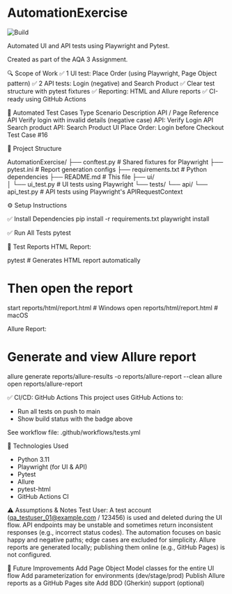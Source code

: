 # AutomationExercise

![Build](https://github.com/Ivankov742/AutomationExercise/actions/workflows/tests.yml/badge.svg)

Automated UI and API tests using Playwright and Pytest.


Сreated as part of the AQA 3 Assignment.

🔍 Scope of Work
✅ 1 UI test: Place Order (using Playwright, Page Object pattern)
✅ 2 API tests: Login (negative) and Search Product
✅ Clear test structure with pytest fixtures
✅ Reporting: HTML and Allure reports
✅ CI-ready using GitHub Actions

🚀 Automated Test Cases
Type	Scenario Description	API / Page Reference
API	  Verify login with invalid details (negative case)	API: Verify Login
API	  Search product API: Search Product
UI	   Place Order: Login before Checkout	Test Case #16

📂 Project Structure

AutomationExercise/
├── conftest.py               # Shared fixtures for Playwright
├── pytest.ini                # Report generation configs
├── requirements.txt          # Python dependencies
├── README.md                  # This file
├── ui/                       
│   └── ui_test.py            # UI tests using Playwright
└── tests/
    └── api/
        └── api_test.py       # API tests using Playwright's APIRequestContext

⚙️ Setup Instructions

✅ Install Dependencies
pip install -r requirements.txt
playwright install

✅ Run All Tests
pytest

📃 Test Reports
HTML Report:

pytest  # Generates HTML report automatically
# Then open the report
start reports/html/report.html  # Windows
open reports/html/report.html   # macOS

Allure Report:
# Generate and view Allure report
allure generate reports/allure-results -o reports/allure-report --clean
allure open reports/allure-report

✅ CI/CD: GitHub Actions
This project uses GitHub Actions to:
- Run all tests on push to main
- Show build status with the badge above

See workflow file: .github/workflows/tests.yml

🔧 Technologies Used
- Python 3.11
- Playwright (for UI & API)
- Pytest
- Allure
- pytest-html
- GitHub Actions CI

⚠️ Assumptions & Notes
Test User: A test account (qa_testuser_01@example.com / 123456) is used and deleted during the UI flow.
API endpoints may be unstable and sometimes return inconsistent responses (e.g., incorrect status codes).
The automation focuses on basic happy and negative paths; edge cases are excluded for simplicity.
Allure reports are generated locally; publishing them online (e.g., GitHub Pages) is not configured.


🎯 Future Improvements
Add Page Object Model classes for the entire UI flow
Add parameterization for environments (dev/stage/prod)
Publish Allure reports as a GitHub Pages site
Add BDD (Gherkin) support (optional)